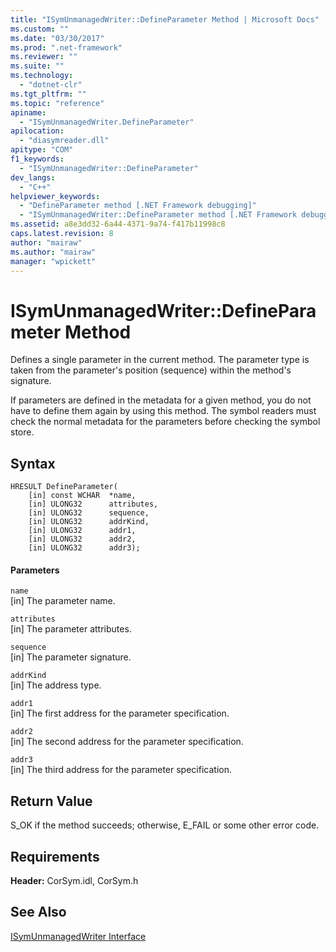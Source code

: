 ```yaml
---
title: "ISymUnmanagedWriter::DefineParameter Method | Microsoft Docs"
ms.custom: ""
ms.date: "03/30/2017"
ms.prod: ".net-framework"
ms.reviewer: ""
ms.suite: ""
ms.technology: 
  - "dotnet-clr"
ms.tgt_pltfrm: ""
ms.topic: "reference"
apiname: 
  - "ISymUnmanagedWriter.DefineParameter"
apilocation: 
  - "diasymreader.dll"
apitype: "COM"
f1_keywords: 
  - "ISymUnmanagedWriter::DefineParameter"
dev_langs: 
  - "C++"
helpviewer_keywords: 
  - "DefineParameter method [.NET Framework debugging]"
  - "ISymUnmanagedWriter::DefineParameter method [.NET Framework debugging]"
ms.assetid: a8e3dd32-6a44-4371-9a74-f417b11998c8
caps.latest.revision: 8
author: "mairaw"
ms.author: "mairaw"
manager: "wpickett"
---
```

# ISymUnmanagedWriter::DefineParameter Method
Defines a single parameter in the current method. The parameter type is taken from the parameter's position (sequence) within the method's signature.  
  
 If parameters are defined in the metadata for a given method, you do not have to define them again by using this method. The symbol readers must check the normal metadata for the parameters before checking the symbol store.  
  
## Syntax  
  
```  
HRESULT DefineParameter(  
    [in] const WCHAR  *name,  
    [in] ULONG32      attributes,  
    [in] ULONG32      sequence,  
    [in] ULONG32      addrKind,  
    [in] ULONG32      addr1,  
    [in] ULONG32      addr2,  
    [in] ULONG32      addr3);  
```  
  
#### Parameters  
 `name`  
 [in] The parameter name.  
  
 `attributes`  
 [in] The parameter attributes.  
  
 `sequence`  
 [in] The parameter signature.  
  
 `addrKind`  
 [in] The address type.  
  
 `addr1`  
 [in] The first address for the parameter specification.  
  
 `addr2`  
 [in] The second address for the parameter specification.  
  
 `addr3`  
 [in] The third address for the parameter specification.  
  
## Return Value  
 S_OK if the method succeeds; otherwise, E_FAIL or some other error code.  
  
## Requirements  
 **Header:** CorSym.idl, CorSym.h  
  
## See Also  
 [ISymUnmanagedWriter Interface](../../../../docs/framework/unmanaged-api/diagnostics/isymunmanagedwriter-interface.md)
